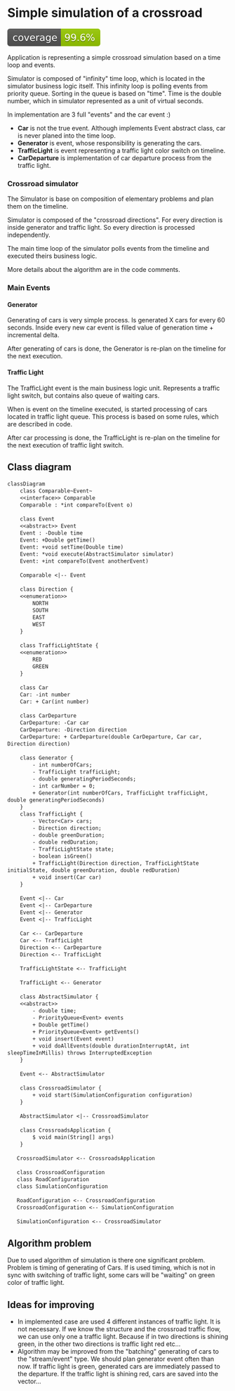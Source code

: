 # Simple simulation of a crossroad

![Coverage](.github/badges/jacoco.svg)

Application is representing a simple crossroad simulation based on a time loop and events.

Simulator is composed of "infinity" time loop, which is located in the simulator business logic itself. This infinity
loop is polling events from priority queue. Sorting in the queue is based on "time". Time is the double number, which in
simulator represented as a unit of virtual seconds.

In implementation are 3 full "events" and the car event :)

* **Car** is not the true event. Although implements Event abstract class, car is never planed into the time loop.
* **Generator** is event, whose responsibility is generating the cars.
* **TrafficLight** is event representing a traffic light color switch on timeline.
* **CarDeparture** is implementation of car departure process from the traffic light.

### Crossroad simulator

The Simulator is base on composition of elementary problems and plan them on the timeline.

Simulator is composed of the "crossroad directions". For every direction is inside generator and traffic light. So every
direction is processed independently.

The main time loop of the simulator polls events from the timeline and executed theirs business logic.

More details about the algorithm are in the code comments.

### Main Events

#### Generator

Generating of cars is very simple process. Is generated X cars for every 60 seconds. Inside every new car event is
filled value of generation time + incremental delta.

After generating of cars is done, the Generator is re-plan on the timeline for the next execution.

#### Traffic Light

The TrafficLight event is the main business logic unit. Represents a traffic light switch, but contains also queue of
waiting cars.

When is event on the timeline executed, is started processing of cars located in traffic light queue. This process is
based on some rules, which are described in code.

After car processing is done, the TrafficLight is re-plan on the timeline for the next execution of traffic light
switch.

## Class diagram

```mermaid
classDiagram
    class Comparable~Event~
    <<interface>> Comparable
    Comparable : *int compareTo(Event o)
    
    class Event
    <<abstract>> Event
    Event : -Double time
    Event: +Double getTime()
    Event: +void setTime(Double time)
    Event: *void execute(AbstractSimulator simulator)
    Event: +int compareTo(Event anotherEvent)
    
    Comparable <|-- Event
    
    class Direction {
    <<enumeration>>
        NORTH
        SOUTH
        EAST
        WEST
    }    
    
    class TrafficLightState {
    <<enumeration>>
        RED
        GREEN
    }
    
    class Car 
    Car: -int number
    Car: + Car(int number)
    
    class CarDeparture
    CarDeparture: -Car car
    CarDeparture: -Direction direction
    CarDeparture: + CarDeparture(double CarDeparture, Car car, Direction direction)

    class Generator {
        - int numberOfCars;
        - TrafficLight trafficLight;
        - double generatingPeriodSeconds;
        - int carNumber = 0;
        + Generator(int numberOfCars, TrafficLight trafficLight, double generatingPeriodSeconds)
    }
    class TrafficLight {
        - Vector<Car> cars;
        - Direction direction;
        - double greenDuration;
        - double redDuration;
        - TrafficLightState state;
        - boolean isGreen()
        + TrafficLight(Direction direction, TrafficLightState initialState, double greenDuration, double redDuration)
        + void insert(Car car)
    }
    
    Event <|-- Car 
    Event <|-- CarDeparture
    Event <|-- Generator
    Event <|-- TrafficLight
    
    Car <-- CarDeparture
    Car <-- TrafficLight
    Direction <-- CarDeparture
    Direction <-- TrafficLight
    
    TrafficLightState <-- TrafficLight
    
    TrafficLight <-- Generator
    
    class AbstractSimulator {
    <<abstract>>
        - double time;
        - PriorityQueue<Event> events 
        + Double getTime()
        + PriorityQueue<Event> getEvents()
        + void insert(Event event)
        + void doAllEvents(double durationInterruptAt, int sleepTimeInMillis) throws InterruptedException
    }
    
    Event <-- AbstractSimulator
    
    class CrossroadSimulator {
        + void start(SimulationConfiguration configuration)
    }
    
    AbstractSimulator <|-- CrossroadSimulator
    
    class CrossroadsApplication {
        $ void main(String[] args)
    }
    
   CrossroadSimulator <-- CrossroadsApplication 
   
   class CrossroadConfiguration
   class RoadConfiguration
   class SimulationConfiguration
   
   RoadConfiguration <-- CrossroadConfiguration 
   CrossroadConfiguration <-- SimulationConfiguration 
   
   SimulationConfiguration <-- CrossroadSimulator
```

## Algorithm problem

Due to used algorithm of simulation is there one significant problem. Problem is timing of generating of Cars. If is
used timing, which is not in sync with switching of traffic light, some cars will be "waiting" on green color of traffic
light.

## Ideas for improving

* In implemented case are used 4 different instances of traffic light. It is not necessary. If we know the structure and
  the crossroad traffic flow, we can use only one a traffic light. Because if in two directions is shining green, in the
  other two directions is traffic light red etc...
* Algorithm may be improved from the "batching" generating of cars to the "stream/event" type. We should plan generator
  event often than now. If traffic light is green, generated cars are immediately passed to the departure. If the
  traffic light is shining red, cars are saved into the vector...
